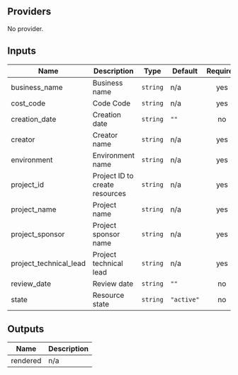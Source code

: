 ## Providers

No provider.

## Inputs

| Name | Description | Type | Default | Required |
|------|-------------|------|---------|:-----:|
| business\_name | Business name | `string` | n/a | yes |
| cost\_code | Code Code | `string` | n/a | yes |
| creation\_date | Creation date | `string` | `""` | no |
| creator | Creator name | `string` | n/a | yes |
| environment | Environment name | `string` | n/a | yes |
| project\_id | Project ID to create resources | `string` | n/a | yes |
| project\_name | Project name | `string` | n/a | yes |
| project\_sponsor | Project sponsor name | `string` | n/a | yes |
| project\_technical\_lead | Project technical lead | `string` | n/a | yes |
| review\_date | Review date | `string` | `""` | no |
| state | Resource state | `string` | `"active"` | no |

## Outputs

| Name | Description |
|------|-------------|
| rendered | n/a |

